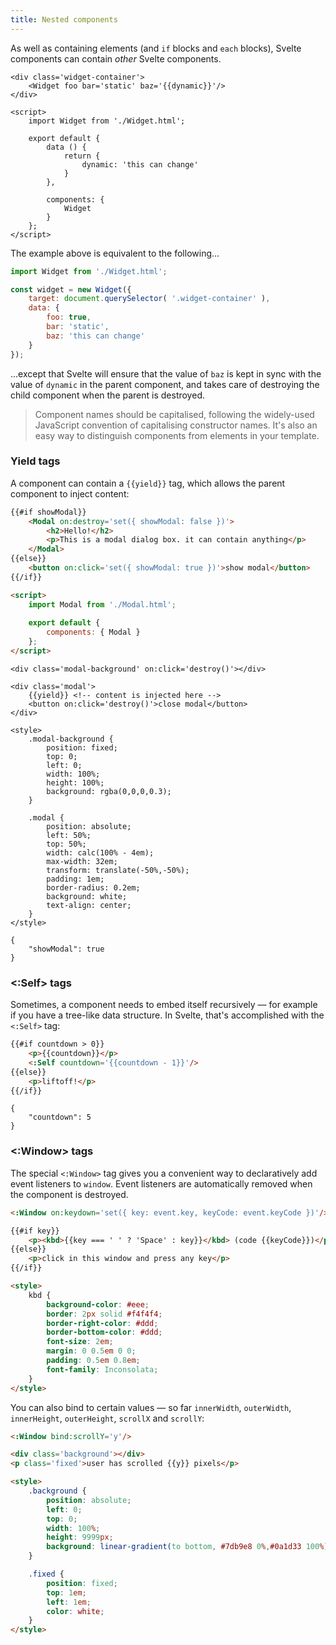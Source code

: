 ```yaml
---
title: Nested components
---
```


As well as containing elements (and `if` blocks and `each` blocks), Svelte components can contain *other* Svelte components.

```html-no-repl
<div class='widget-container'>
	<Widget foo bar='static' baz='{{dynamic}}'/>
</div>

<script>
	import Widget from './Widget.html';

	export default {
		data () {
			return {
				dynamic: 'this can change'
			}
		},

		components: {
			Widget
		}
	};
</script>
```

The example above is equivalent to the following...

```js
import Widget from './Widget.html';

const widget = new Widget({
	target: document.querySelector( '.widget-container' ),
	data: {
		foo: true,
		bar: 'static',
		baz: 'this can change'
	}
});
```

...except that Svelte will ensure that the value of `baz` is kept in sync with the value of `dynamic` in the parent component, and takes care of destroying the child component when the parent is destroyed.

> Component names should be capitalised, following the widely-used JavaScript convention of capitalising constructor names. It's also an easy way to distinguish components from elements in your template.


### Yield tags

A component can contain a `{{yield}}` tag, which allows the parent component to inject content:

```html
{{#if showModal}}
	<Modal on:destroy='set({ showModal: false })'>
		<h2>Hello!</h2>
		<p>This is a modal dialog box. it can contain anything</p>
	</Modal>
{{else}}
	<button on:click='set({ showModal: true })'>show modal</button>
{{/if}}

<script>
	import Modal from './Modal.html';
	
	export default {
		components: { Modal }
	};
</script> 
```

```html-nested-Modal
<div class='modal-background' on:click='destroy()'></div>

<div class='modal'>
	{{yield}} <!-- content is injected here -->
	<button on:click='destroy()'>close modal</button>
</div>

<style>
	.modal-background {
		position: fixed;
		top: 0;
		left: 0;
		width: 100%;
		height: 100%;
		background: rgba(0,0,0,0.3);
	}

	.modal {
		position: absolute;
		left: 50%;
		top: 50%;
		width: calc(100% - 4em);
		max-width: 32em;
		transform: translate(-50%,-50%);
		padding: 1em;
		border-radius: 0.2em;
		background: white;
		text-align: center;
	}
</style>
```

```hidden-data
{
	"showModal": true
}
```


### <:Self> tags

Sometimes, a component needs to embed itself recursively — for example if you have a tree-like data structure. In Svelte, that's accomplished with the `<:Self>` tag:

```html
{{#if countdown > 0}}
	<p>{{countdown}}</p>
	<:Self countdown='{{countdown - 1}}'/>
{{else}}
	<p>liftoff!</p>
{{/if}}
```

```hidden-data
{
	"countdown": 5
}
```



### <:Window> tags

The special `<:Window>` tag gives you a convenient way to declaratively add event listeners to `window`. Event listeners are automatically removed when the component is destroyed.

```html
<:Window on:keydown='set({ key: event.key, keyCode: event.keyCode })'/>

{{#if key}}
	<p><kbd>{{key === ' ' ? 'Space' : key}}</kbd> (code {{keyCode}})</p>
{{else}}
	<p>click in this window and press any key</p>
{{/if}}

<style>
	kbd {
		background-color: #eee;
		border: 2px solid #f4f4f4;
		border-right-color: #ddd;
		border-bottom-color: #ddd;
		font-size: 2em;
		margin: 0 0.5em 0 0;
		padding: 0.5em 0.8em;
		font-family: Inconsolata;
	}
</style>
```

You can also bind to certain values — so far `innerWidth`, `outerWidth`, `innerHeight`, `outerHeight`, `scrollX` and `scrollY`:

```html
<:Window bind:scrollY='y'/>

<div class='background'></div>
<p class='fixed'>user has scrolled {{y}} pixels</p>

<style>
	.background {
		position: absolute;
		left: 0;
		top: 0;
		width: 100%;
		height: 9999px;
		background: linear-gradient(to bottom, #7db9e8 0%,#0a1d33 100%);
	}

	.fixed {
		position: fixed;
		top: 1em;
		left: 1em;
		color: white;
	}
</style>
```